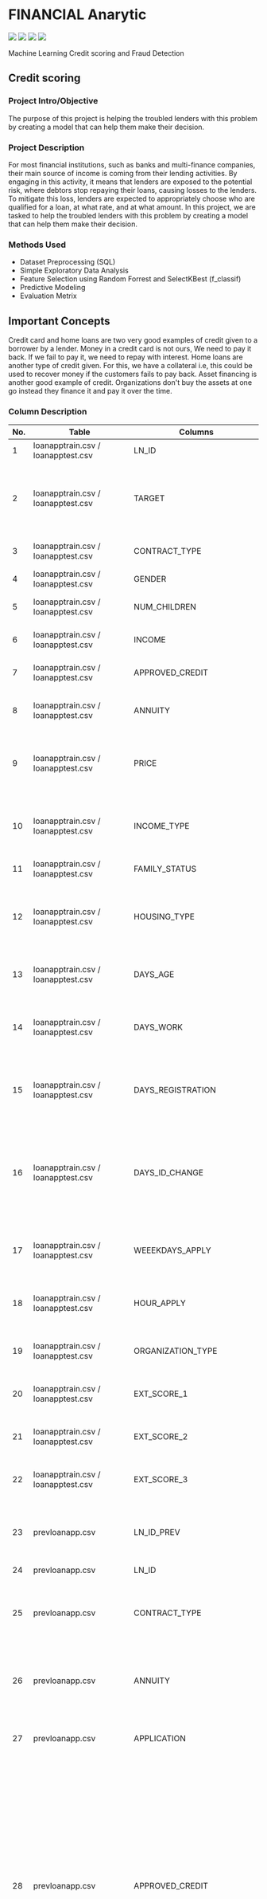 # FINANCIAL Anarytic
[![](https://img.shields.io/badge/-Python-blue)](#) [![](https://img.shields.io/badge/-MySQL-blue)](#) [![](https://img.shields.io/badge/--blue)](#) [![](https://img.shields.io/badge/-MySQL-blue)](#)  
 
Machine Learning Credit scoring and Fraud Detection  

## Credit scoring
### Project Intro/Objective
The purpose of this project is helping the troubled lenders with this problem by creating a model that can help them make their decision. 

### Project Description
For most financial institutions, such as banks and multi-finance companies, their main source of income is coming from their lending activities. By engaging in this activity, it means that lenders are exposed to the potential risk, where debtors stop repaying their loans, causing losses to the lenders. To mitigate this loss, lenders are expected to appropriately choose who are qualified for a loan, at what rate, and at what amount.
In this project, we are tasked to help the troubled lenders with this problem by creating a model that can help them make their decision. 

### Methods Used
* Dataset Preprocessing (SQL)
* Simple Exploratory Data Analysis
* Feature Selection using Random Forrest and SelectKBest (f_classif)
* Predictive Modeling
* Evaluation Metrix

## Important Concepts
Credit card and home loans are two very good examples of credit given to a borrower by a lender. Money in a credit card is not ours, We need to pay it back. If we fail to pay it, we need to repay with interest. Home loans are another type of credit given. For this, we have a collateral i.e, this could be used to recover money if the customers fails to pay back. Asset financing is another good example of credit. Organizations don't buy the assets at one go instead they finance it and pay it over the time.  

### Column Description
No. | Table | Columns | Description
--- | ----- | ------- | -----------
1 | loanapptrain.csv / loanapptest.csv | LN_ID | Loan ID
2 | loanapptrain.csv / loanapptest.csv | TARGET | Target variable ( 1 = client with late payment more than x days; 0 = all other cases)
3 | loanapptrain.csv / loanapptest.csv | CONTRACT_TYPE | Identification if loan is cash or revolving
4 | loanapptrain.csv / loanapptest.csv | GENDER | Gender of the client
5 | loanapptrain.csv / loanapptest.csv | NUM_CHILDREN | Number of children the client has
6 | loanapptrain.csv / loanapptest.csv | INCOME | Monthly income of the client
7 | loanapptrain.csv / loanapptest.csv | APPROVED_CREDIT | Approved credit amount of the loan
8 | loanapptrain.csv / loanapptest.csv | ANNUITY | Loan annuity (amount that must be paid monthly)
9 | loanapptrain.csv / loanapptest.csv | PRICE | For consumer loans it is the price of the goods for which the loan is given
10 | loanapptrain.csv / loanapptest.csv | INCOME_TYPE | Clients income type (businessman, working, maternity leave,...)
11 | loanapptrain.csv / loanapptest.csv | FAMILY_STATUS | Family status of the client
12 | loanapptrain.csv / loanapptest.csv | HOUSING_TYPE | What is the housing situation of the client (renting, living with parents,...)
13 | loanapptrain.csv / loanapptest.csv | DAYS_AGE | Client's age in days at the time of application
14 | loanapptrain.csv / loanapptest.csv | DAYS_WORK | How many days before the application the person started current job
15 | loanapptrain.csv / loanapptest.csv | DAYS_REGISTRATION | How many days before the application did client change his registration
16 | loanapptrain.csv / loanapptest.csv | DAYS_ID_CHANGE | How many days before the application did client change the identity document with which he applied for the loan
17 | loanapptrain.csv / loanapptest.csv | WEEEKDAYS_APPLY | On which day of the week did the client apply for the loan
18 | loanapptrain.csv / loanapptest.csv | HOUR_APPLY | Approximately at what hour did the client apply for the loan
19 | loanapptrain.csv / loanapptest.csv | ORGANIZATION_TYPE | Type of organization where the client works
20 | loanapptrain.csv / loanapptest.csv | EXT_SCORE_1 | Normalized score from the external data source
21 | loanapptrain.csv / loanapptest.csv | EXT_SCORE_2 | Normalized score from external data source
22 | loanapptrain.csv / loanapptest.csv | EXT_SCORE_3 | Normalized score from external data source
23 | prevloanapp.csv | LN_ID_PREV | ID of previous loan (One loan can have 0,1,2 or more previous loan application)
24 | prevloanapp.csv | LN_ID | Loan_ID
25 | prevloanapp.csv | CONTRACT_TYPE | Contract product type (Cash loan, consumer loan,...) of the previous application
26 | prevloanapp.csv | ANNUITY | Loan annuity (amount that must be paid monthly) of the previous application
27 | prevloanapp.csv | APPLICATION | For how much credit did client ask on the previous application
28 | prevloanapp.csv | APPROVED_CREDIT | Final approved credit ammount on the previous application. This differs from APPLICATION in a way that the APPLICATION is the ammount for which the client initially applied for, but during our approval process, he could have received differend amount (AMT_CREDIT)
29 | prevloanapp.csv | AMT_DOWN_PAYMENT | Down payment on the previous application
30 | prevloanapp.csv | PRICE | For consumer loans, it is the price of the goods for which the loan is given
31 | prevloanapp.csv | WEEKDAYS_APPLY | On which day of the week did the client apply for the previous loan
32 | prevloanapp.csv | HOUR_APPLY | Approximately at what hour did the client apply for the previous loan
33 | prevloanapp.csv | CONTRACT_STATUS | Contract status (approved, cancelled,...) of previous application
34 | prevloanapp.csv | DAYS_DECISION | Relative to current application when was the decision about previous application made.
35 | prevloanapp.csv | TERM_PAYMENT | Term of previous credit at application of the previous application
36 | prevloanapp.csv | YIELD_GROUP | Grouped interest rate into small, medium and high of the previous application
37 | prevloanapp.csv | FIRST_DRAW | Relative to application date of current application when was the first disbursement of the previous application (in days)
38 | prevloanapp.csv | FIRST_DUE | Relative to application date of current application when was the first due supposed to be of the previous application (in days)
39 | prevloanapp.csv | TERMINATION | Relative to application date of current application when was the expected termination of the previous application
40 | prevloanapp.csv | NFLAG_INSURED_ON_APPROVAL | Did the client requested insurance during the previous application
41 | installment_payment.csv | LN_ID_PREV | ID of previous loan (One loan can have 0,1,2 or more previous loan application)
42 | installment_payment.csv | LN_ID | Loan ID
43 | installment_payment.csv | INST_NUMBER | On which installment we observe payment
44| installment_payment.csv | INST_DAYS | When the installment of previous credit was supposed to be paid (relative to application date of current loan)
45 | installment_payment.csv | PAY_DAYS | When was the installments of previous credit paid actually (relative to application date of current loan)
46 | installment_payment.csv | AMT_INST | What was the prescribed installment amount of previous credit on this installment
47 | installment_payment.csv | AMT_PAY | What the client actually paid on previous credit on this installment
